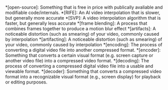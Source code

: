 *[open-source]: Something that is free in price with publically avaliable and modifiable code/internals.
*[RIFE]: An AI video interpolation that is slower, but generally more accurate
*[SVP]: A video interpolation algorithm that is faster, but generally less accurate
*[frame blending]: A process that combines frames together to produce a motion blur effect
*[artifacts]: A noticeable distortion (such as smearing) of your video, commonly caused by interpolation
*[artifacting]: A noticeable distortion (such as smearing) of your video, commonly caused by interpolation
*[encoding]: The process of converting a digital video file into another compressed format.
*[encoder]: Something that converts a certain visual format (e.g. screen capture or another video file) into a compressed video format.
*[decoding]: The process of converting a compressed digital video file into a usable and viewable format.
*[decoder]: Something that converts a compressed video format into a recognizable visual format (e.g., screen display) for playback or editing purposes.
